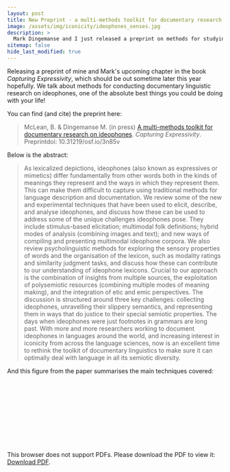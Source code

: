 ```yaml
---
layout: post
title: New Preprint - a multi-methods toolkit for documentary research on ideophones!
image: /assets/img/iconicity/ideophones_senses.jpg
description: >
  Mark Dingemanse and I just released a preprint on methods for studying my favourite type of words, ideophones! 
sitemap: false
hide_last_modified: true
---
```


Releasing a preprint of mine and Mark's upcoming chapter in the book *Capturing Expressivity*, which should be out sometime later this year hopefully. We talk about methods for conducting documentary linguistic research on ideophones, one of the absolute best things you could be doing with your life!

You can find (and cite) the preprint here:

> McLean, B. & Dingemanse M. (in press) [A multi-methods toolkit for documentary research on ideophones](https://osf.io/preprints/osf/3n85v). *Capturing Expressivity*. Preprintdoi: 10.31219/osf.io/3n85v

Below is the abstract:

> As lexicalized depictions, ideophones (also known as expressives or mimetics) differ fundamentally from other words both in the kinds of meanings they represent and the ways in which they represent them. This can make them difficult to capture using traditional methods for language description and documentation. We review some of the new and experimental techniques that have been used to elicit, describe, and analyse ideophones, and discuss how these can be used to address some of the unique challenges ideophones pose. They include stimulus-based elicitation; multimodal folk definitions; hybrid modes of analysis (combining images and text); and new ways of compiling and presenting multimodal ideophone corpora. We also review psycholinguistic methods for exploring the sensory properties of words and the organisation of the lexicon, such as modality ratings and similarity judgment tasks, and discuss how these can contribute to our understanding of ideophone lexicons. Crucial to our approach is the combination of insights from multiple sources, the exploitation of polysemiotic resources (combining multiple modes of meaning making), and the integration of etic and emic perspectives. The discussion is structured around three key challenges: collecting ideophones, unravelling their slippery semantics, and representing them in ways that do justice to their special semiotic properties. The days when ideophones were just footnotes in grammars are long past. With more and more researchers working to document ideophones in languages around the world, and increasing interest in iconicity from across the language sciences, now is an excellent time to rethink the toolkit of documentary linguistics to make sure it can optimally deal with language in all its semiotic diversity.

And this figure from the paper summarises the main techniques covered:  


<object data="/assets/img/Figure1Methods.pdf" type="application/pdf" width="700px" height="700px">
    <embed src="/assets/img/Figure1Methods.pdf">
        <p>This browser does not support PDFs. Please download the PDF to view it: <a href="https://osf.io/download/ez7dm/">Download PDF</a>.</p>
    </embed>
</object>
